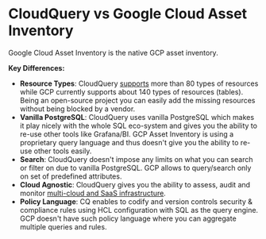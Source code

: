 # CloudQuery vs Google Cloud Asset Inventory

Google Cloud Asset Inventory is the native GCP asset inventory.

**Key Differences:**
- **Resource Types**: CloudQuery [supports](https://hub.cloudquery.io) more than 80 types of resources while GCP currently supports about 140 types of resources (tables). Being an open-source project you can easily add the missing resources without being blocked by a vendor. 
- **Vanilla PostgreSQL**: CloudQuery uses vanilla PostgreSQL which makes it play nicely with the whole SQL eco-system and gives you the ability to re-use other tools like Grafana/BI. GCP Asset Inventory is using a proprietary query language and thus doesn't give you the ability to re-use other tools easily.
- **Search**: CloudQuery doesn't impose any limits on what you can search or filter on due to vanilla PostgreSQL. GCP allows to query/search only on set of predefined attributes.
- **Cloud Agnostic**: CloudQuery gives you the ability to assess, audit and monitor [multi-cloud and SaaS infrastructure](https://hub.cloudquery.io).
- **Policy Language**: CQ enables to codify and version controls security & compliance rules using HCL configuration with SQL as the query engine. GCP doesn't have such policy language where you can aggregate multiple queries and rules.